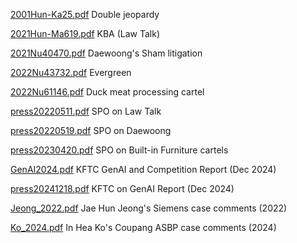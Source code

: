 [2001Hun-Ka25.pdf](./2001Hun-Ka25.pdf) Double jeopardy

[2021Hun-Ma619.pdf](./2021Hun-Ma619.pdf) KBA (Law Talk)

[2021Nu40470.pdf](./2021Nu40470.pdf) Daewoong's Sham litigation

[2022Nu43732.pdf](./2022Nu43732.pdf) Evergreen

[2022Nu61146.pdf](./2022Nu61146.pdf) Duck meat processing cartel

[press20220511.pdf](./press20220511.pdf) SPO on Law Talk

[press20220519.pdf](./press20220519.pdf) SPO on Daewoong

[press20230420.pdf](./press20230420.pdf) SPO on Built-in Furniture cartels

[GenAI2024.pdf](./GenAI2024.pdf) KFTC GenAI and Competition Report (Dec 2024)

[press20241218.pdf](./press20241218.pdf) KFTC on GenAI Report (Dec 2024)

[Jeong_2022.pdf](./Jeong_2022.pdf) Jae Hun Jeong's Siemens case comments (2022)

[Ko_2024.pdf](./Ko_2024.pdf) In Hea Ko's Coupang ASBP case comments (2024)
